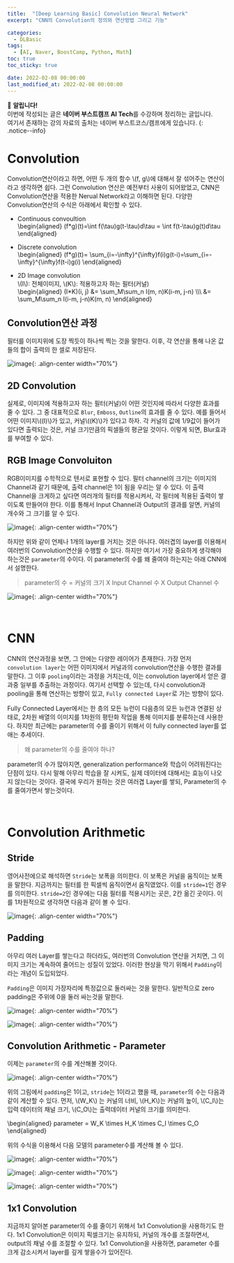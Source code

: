 ```yaml
---
title:  "[Deep Learning Basic] Convolution Neural Network"
excerpt: "CNN의 Convolution의 정의와 연산방법 그리고 기능"

categories:
  - DLBasic
tags:
  - [AI, Naver, BoostCamp, Python, Math]
toc: true
toc_sticky: true

date: 2022-02-08 00:00:00
last_modified_at: 2022-02-08 00:00:00
---
```

📌 **알립니다!**<br>
이번에 작성되는 글은 **네이버 부스트캠프 AI Tech**를 수강하며 정리하는 글입니다.<br>
여기서 존재하는 강의 자료의 출처는 네이버 부스트코스/캠프에게 있습니다.
{: .notice--info}

# Convolution

Convolution연산이라고 하면, 어떤 두 개의 함수 \\(f, g\\)에 대해서 잘 섞어주는 연산이라고 생각하면 쉽다. 그런 Convolution 연산은 예전부터 사용이 되어왔었고, CNN은 Convolution연산을 적용한 Nerual Network라고 이해하면 된다. 다양한 Convolution연산의 수식은 아래에서 확인할 수 있다.

- Continuous convoultion  
\begin{aligned}
    (f*g)(t)=\int f(\tau)g(t-\tau)d\tau = \int f(t-\tau)g(t)d\tau
\end{aligned}

- Discrete convolution  
\begin{aligned}
    (f*g)(t)= \sum_{i=-\infty}^{\infty}f(i)g(t-i)=\sum_{i=-\infty}^{\infty}f(t-i)g(i)
\end{aligned}

- 2D Image convolution  
\\(I\\): 전체이미지, \\(K\\): 적용하고자 하는 필터(커널)  
\begin{aligned}
    (I*K)(i, j) &= \sum_M\sum_n I(m, n)K(i-m, j-n) \\\\\\
    &= \sum_M\sum_n I(i-m, j-n)K(m, n)
\end{aligned}


## Convolution연산 과정
필터를 이미지위에 도장 찍듯이 하나씩 찍는 것을 말한다. 이후, 각 연산을 통해 나온 값들의 합이 출력의 한 셀로 저장된다.

![image](https://user-images.githubusercontent.com/91870042/145317033-bb0dff99-f641-40e9-b477-b8561ba3ade9.png){: .align-center width="70%"}

## 2D Convolution
실제로, 이미지에 적용하고자 하는 필터(커널)이 어떤 것인지에 따라서 다양한 효과를 줄 수 있다. 그 중 대표적으로 `Blur`, `Emboss`, `Outline`의 효과를 줄 수 있다. 예를 들어서 어떤 이미지\\((I)\\)가 있고, 커널\\((K)\\)가 있다고 하자. 각 커널의 값에 1/9값이 들어가 있다면 출력되는 것은, 커널 크기만큼의 픽셀들의 평균일 것이다. 이렇게 되면, Blur효과를 부여할 수 있다.

## RGB Image Convoluiton
RGB이미지를 수학적으로 텐서로 표현할 수 있다. 필터 channel의 크기는 이미지의 Channel과 같기 때문에, 출력 channel은 1이 됨을 우리는 알 수 있다. 이 출력 Channel을 크게하고 싶다면 여러개의 필터를 적용시켜서, 각 필터에 적용된 출력이 쌓이도록 만들어야 한다. 이를 통해서 Input Channel과 Output의 결과를 알면, 커널의 개수와 그 크기를 알 수 있다.

![image](https://user-images.githubusercontent.com/91870042/145317555-38c08e1e-dc59-4204-9cda-f0371c44fca5.png){: .align-center width="70%"}

하지만 위와 같이 언제나 1개의 layer를 거치는 것은 아니다. 여러겹의 layer를 이용해서 여러번의 Convolution연산을 수행할 수 있다. 하지만 여기서 가장 중요하게 생각해야 하는것은 `parameter`의 수이다. 이 parameter의 수를 왜 줄여야 하는지는 아래 CNN에서 설명한다.

> parameter의 수 = 커널의 크기 X Input Channel 수 X Output Channel 수

![image](https://user-images.githubusercontent.com/91870042/145317773-c4ae21f8-1e42-42f6-b3f6-03ac1f1a650c.png){: .align-center width="70%"}

<br>

# CNN
CNN의 연산과정을 보면, 그 안에는 다양한 레이어가 존재한다. 가장 먼저 `convolution layer`는 어떤 이미지에서 커널과의 convolution연산을 수행한 결과를 말한다. 그 이후 `pooling`이라는 과정을 거치는데, 이는 convolution layer에서 얻은 결과중 일부를 추출하는 과정이다. 여기서 선택할 수 있는데, 다시 convolution과 pooling을 통해 연산하는 방향이 있고, `Fully connected Layer`로 가는 방향이 있다.

Fully Connected Layer에서는 한 층의 모든 뉴런이 다음층의 모든 뉴런과 연결된 상태로, 2차원 배열의 이미지를 1차원의 평탄화 작업을 통해 이미지를 분류하는데 사용한다. 하지만 최근에는 parameter의 수를 줄이기 위해서 이 fully connected layer를 없애는 추세이다.

> 왜 parameter의 수를 줄여야 하나?

parameter의 수가 많아지면, generalization performance와 학습이 어려워진다는 단점이 있다. 다시 말해 아무리 학습을 잘 시켜도, 실제 데이터에 대해서는 효능이 나오지 않는다는 것이다. 결국에 우리가 원하는 것은 여러겹 Layer를 쌓되, Parameter의 수를 줄여가면서 쌓는것이다.

<br>

# Convolution Arithmetic

## Stride
영어사전에으로 해석하면 `Stride`는 보폭을 의미한다. 이 보폭은 커널을 움직이는 보폭을 말한다. 지금까지는 필터를 한 픽셀씩 움직이면서 움직였었다. 이를 `stride=1`인 경우를 의미한다. `stride=2`인 경우에는 다음 필터를 적용시키는 곳은, 2칸 옮긴 곳이다. 이를 1차원적으로 생각하면 다음과 같이 볼 수 있다.

![image](https://user-images.githubusercontent.com/91870042/145318454-b9c10eb0-b019-46bf-8019-8ed305a47c90.png){: .align-center width="70%"}


## Padding
아무리 여러 Layer를 쌓는다고 하더라도, 여러번의 Convolution 연산을 거치면, 그 이미지 크기는 계속하여 줄어드는 성질이 있었다. 이러한 현상을 막기 위해서 `Padding`이라는 개념이 도입되었다.

`Padding`은 이미지 가장자리에 특정값으로 둘러싸는 것을 말한다. 일반적으로 zero padding은 주위에 0을 둘러 싸는것을 말한다.

![image](https://user-images.githubusercontent.com/91870042/145318602-243f0c2b-4f2c-42d7-b0cb-acc0c2f170cb.png){: .align-center width="70%"}

![image](https://i.stack.imgur.com/0rs9l.gif){: .align-center width="70%"}

## Convolution Arithmetic - Parameter
이제는 `parameter`의 수를 계산해볼 것이다.

![image](https://user-images.githubusercontent.com/91870042/145318825-3c1b24ce-fdba-4b4f-9b72-9d6445e2d3a4.png){: .align-center width="70%"}

위의 그림에서 `padding`은 1이고, `stride`는 1이라고 했을 때, `parameter`의 수는 다음과 같이 계산할 수 있다. 먼저, \\(W_K\\) 는 커널의 너비, \\(H_K\\)는 커널의 높이, \\(C_I\\)는 입력 데이터의 채널 크기, \\(C_O\\)는 출력데이터 커널의 크기를 의미한다.

\begin{aligned}
    parameter = W_K \times H_K \times C_I \times C_O  
\end{aligned}

위의 수식을 이용해서 다음 모델의 parameter수를 계산해 볼 수 있다.

![image](https://user-images.githubusercontent.com/91870042/145319147-17fe4390-02e0-4b9d-bcbb-a715094fc800.png){: .align-center width="70%"}

![image](https://user-images.githubusercontent.com/91870042/145319203-192d476f-eb67-44c9-b875-af5be138d742.png){: .align-center width="70%"}

![image](https://user-images.githubusercontent.com/91870042/145319290-91de6ee1-038d-4cc4-ba6e-7d09b36b06d8.png){: .align-center width="70%"}

## 1x1 Convolution
지금까지 알아본 parameter의 수를 줄이기 위해서 1x1 Convolution을 사용하기도 한다. 1x1 Convolution은 이미지 픽셀크기는 유지하되, 커널의 개수를 조절하면서, output의 채널 수를 조절할 수 있다. 1x1 Convolution을 사용하면, parameter 수를 크게 감소시켜서 layer를 깊게 쌓을수가 있어진다.
